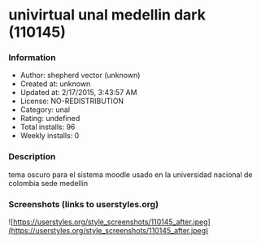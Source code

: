 # univirtual unal medellin dark (110145)

### Information
- Author: shepherd vector (unknown)
- Created at: unknown
- Updated at: 2/17/2015, 3:43:57 AM
- License: NO-REDISTRIBUTION
- Category: unal
- Rating: undefined
- Total installs: 96
- Weekly installs: 0


### Description
tema oscuro para el sistema moodle usado en la universidad nacional de colombia sede medellin


### Screenshots (links to userstyles.org)
![https://userstyles.org/style_screenshots/110145_after.jpeg](https://userstyles.org/style_screenshots/110145_after.jpeg)


